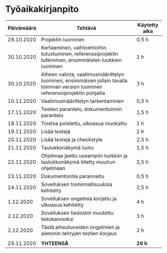 # Työaikakirjanpito


Päivämäärä | Tehtävä | Käytetty aika
---------- | ------- | -------------
29.10.2020 | Projektin luominen | 0,5 h
30.10.2020 | Kertaaminen, vaihtoehtoihin tutustuminen, referenssiprojektin tutkiminen, ensimmäisten luokkien luominen | 2 h
30.10.2020 | Aiheen valinta, vaatimusmäärittelyn luominen, ensimmäisen jollain tavalla toimivan version luominen referenssiprojektin pohjalta | 3 h
10.11.2020 | Vaatimusmäärittelyn tarkentaminen | 0,5 h
17.11.2020 | Testien parantelu, dokumentoinnin parantelu | 1,5 h
18.11.2020 | Toistoa poistettu, ulkoasua muokattu | 1 h
19.11.2020 | Lisää testejä | 2 h
20.11.2020 | Lisää testejä ja checkstyle | 2,5 h
21.11.2020 | Taulukkonäkymä luotu | 1,5 h
22.11.2020 | Ohjelmaa jaettu useampiin luokkiin ja taulukkonäkymä liitetty muuhun ohjelmaan | 2,5 h
23.11.2020 | Dokumentointia paranneltu | 0,5 h
24.11.2020 | Sovelluksen toiminnallisuuksia kehitetty | 2,5 h
1.12.2020 | Sovelluksen ongelmia korjattu ja ulkoasua kehitetty | 4 h
2.12.2020 | Sovelluksen tiedostot muutettu tietokannoiksi | 3 h
2.12.2020 | Tästä aiheutuneiden ongelmien ja aiemmin tehtyjen testien korjaus | 2 h
 | | 
24.11.2020 | **YHTEENSÄ**| **29 h**

